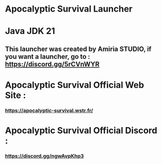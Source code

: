 # Apocalyptic Survival Launcher

# Java JDK 21

## This launcher was created by Amiria STUDIO, if you want a launcher, go to : https://discord.gg/5rCVnWYR

# Apocalyptic Survival Official Web Site :
### https://apocalyptic-survival.wstr.fr/

# Apocalyptic Survival Official Discord :
### https://discord.gg/ngwAvpKhp3
